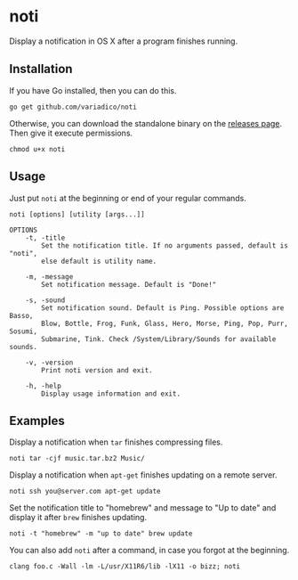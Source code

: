 # noti
Display a notification in OS X after a program finishes running.

## Installation
If you have Go installed, then you can do this.
````
go get github.com/variadico/noti
````

Otherwise, you can download the standalone binary on the
[releases page](https://github.com/variadico/noti/releases/latest). Then give
it execute permissions.
````
chmod u+x noti
````

## Usage
Just put `noti` at the beginning or end of your regular commands.
````
noti [options] [utility [args...]]

OPTIONS
    -t, -title
        Set the notification title. If no arguments passed, default is "noti",
        else default is utility name.

    -m, -message
        Set notification message. Default is "Done!"

    -s, -sound
        Set notification sound. Default is Ping. Possible options are Basso,
        Blow, Bottle, Frog, Funk, Glass, Hero, Morse, Ping, Pop, Purr, Sosumi,
        Submarine, Tink. Check /System/Library/Sounds for available sounds.

    -v, -version
        Print noti version and exit.

    -h, -help
        Display usage information and exit.
````

## Examples
Display a notification when `tar` finishes compressing files.
````
noti tar -cjf music.tar.bz2 Music/
````

Display a notification when `apt-get` finishes updating on a remote server.
````
noti ssh you@server.com apt-get update
````

Set the notification title to "homebrew" and message to "Up to date" and
display it after `brew` finishes updating.
````
noti -t "homebrew" -m "up to date" brew update
````

You can also add `noti` after a command, in case you forgot at the beginning.
````
clang foo.c -Wall -lm -L/usr/X11R6/lib -lX11 -o bizz; noti
````
